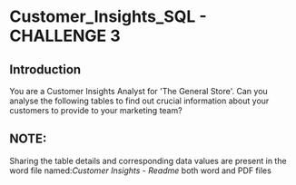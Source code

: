# Customer_Insights_SQL - CHALLENGE 3

## Introduction
You are a Customer Insights Analyst for 'The General Store'.
Can you analyse the following tables to find out crucial information about your customers to provide to your marketing team?

## NOTE:
Sharing the table details and corresponding data values are present in the word file named:*Customer Insights - Readme* both word and PDF files
